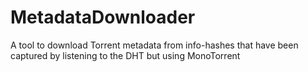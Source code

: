 # MetadataDownloader
A tool to download Torrent metadata from info-hashes that have been captured by listening to the DHT but using MonoTorrent
